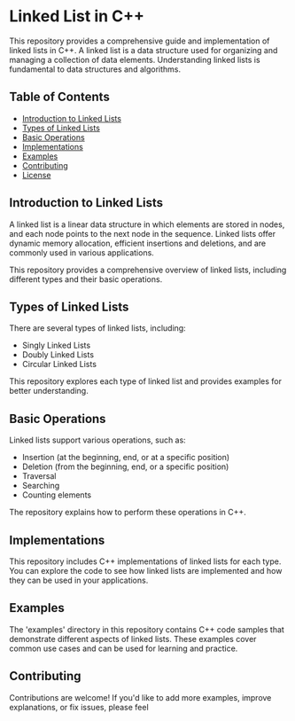 # Linked List in C++

This repository provides a comprehensive guide and implementation of linked lists in C++. A linked list is a data structure used for organizing and managing a collection of data elements. Understanding linked lists is fundamental to data structures and algorithms.

## Table of Contents
- [Introduction to Linked Lists](#introduction-to-linked-lists)
- [Types of Linked Lists](#types-of-linked-lists)
- [Basic Operations](#basic-operations)
- [Implementations](#implementations)
- [Examples](#examples)
- [Contributing](#contributing)
- [License](#license)

## Introduction to Linked Lists

A linked list is a linear data structure in which elements are stored in nodes, and each node points to the next node in the sequence. Linked lists offer dynamic memory allocation, efficient insertions and deletions, and are commonly used in various applications.

This repository provides a comprehensive overview of linked lists, including different types and their basic operations.

## Types of Linked Lists

There are several types of linked lists, including:
- Singly Linked Lists
- Doubly Linked Lists
- Circular Linked Lists

This repository explores each type of linked list and provides examples for better understanding.

## Basic Operations

Linked lists support various operations, such as:
- Insertion (at the beginning, end, or at a specific position)
- Deletion (from the beginning, end, or a specific position)
- Traversal
- Searching
- Counting elements

The repository explains how to perform these operations in C++.

## Implementations

This repository includes C++ implementations of linked lists for each type. You can explore the code to see how linked lists are implemented and how they can be used in your applications.

## Examples

The 'examples' directory in this repository contains C++ code samples that demonstrate different aspects of linked lists. These examples cover common use cases and can be used for learning and practice.

## Contributing

Contributions are welcome! If you'd like to add more examples, improve explanations, or fix issues, please feel
